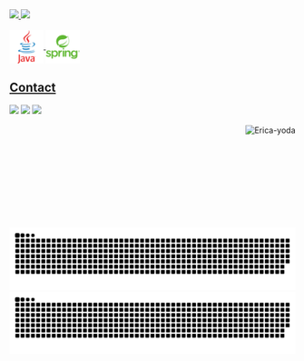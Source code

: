 <div>
  <a href="https://github.com/DavidChewy">
  <img height="180em" src="https://github-readme-stats.vercel.app/api?username=DavidChewy&show_icons=true&theme=react&include_all_commits=true&count_private=true"/>
  <img height="180em" src="https://github-readme-stats.vercel.app/api/top-langs/?username=DavidChewy&layout=compact&langs_count=7&theme=react"/>
</div>

<div style="display: inline_block"><br>
  
   <img align="center" height="60" width="60" src="https://raw.githubusercontent.com/devicons/devicon/master/icons/java/java-original-wordmark.svg">
   <img align="center" height="60" width="60" src="https://raw.githubusercontent.com/devicons/devicon/master/icons/spring/spring-original-wordmark.svg">
  </div>

## Contact 
<div> 
  <a href="https://www.linkedin.com/in/davidchewy/" target="_blank"><img src="https://img.shields.io/badge/-LinkedIn-%230077B5?style=for-the-badge&logo=linkedin&logoColor=white" target="_blank"></a> 
  <a href="https://instagram.com/davidchewy_" target="_blank"><img src="https://img.shields.io/badge/-Instagram-%23E4405F?style=for-the-badge&logo=instagram&logoColor=white" target="_blank"></a>
  <a href = "mailto: davidchiu71@gmail.com"><img src="https://img.shields.io/badge/-Gmail-%23333?style=for-the-badge&logo=gmail&logoColor=white" target="_blank"></a>
 </br>
</br>

<img align="right" height="180em" alt="Erica-yoda" src="https://media0.giphy.com/media/Dh5q0sShxgp13DwrvG/giphy.gif?cid=790b7611bfa1b2ef538ff03ee8b07ee1dcd515113ebe0820&rid=giphy.gif&ct=g">

![github contribution grid snake animation](https://raw.githubusercontent.com/platane/platane/output/github-contribution-grid-snake-dark.svg#gh-dark-mode-only)![github contribution grid snake animation](https://raw.githubusercontent.com/platane/platane/output/github-contribution-grid-snake.svg#gh-light-mode-only)
